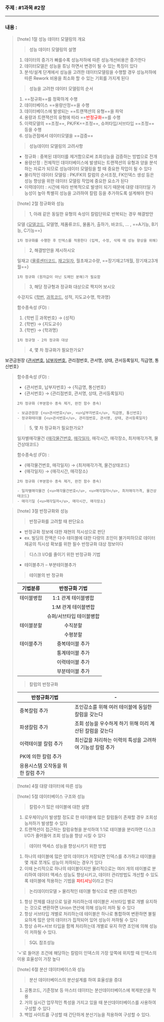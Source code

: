 ### 주제 :  #1과목 #2장

___

### 내용 : 

>[!note] 1절 성능 데이터 모델링의 개요
>
>> 성능 데이터 모델링의 설명
>
> 1. 데이터의 증가가 빠를수록 성능저하에 따른 성능개선비용은 증가한다
> 2. 데이터모델은 성능을 튜닝 하면서 변경이 될 수 있는 특징이 있다
> 3. 분석/설계 단계에서 성능을 고려한 데이터모델링을 수행할 경우 성능저하에 따른 Rework 비용을 최소화 할 수 있는 기회를 가지게 된다
> 
>> 성능을 고려한 데이터 모델링의 순서
>
> 1. ==정규화==를 정확하게 수행
> 2. 데이터베이스 ==용량산정==을 수행
> 3. 데이터베이스에 발생되는 ==트랜잭션의 유형==을 파악
> 4. 용량과 트랜잭션의 유형에 따라 ==<span style="color: red">반정규화</span>==를 수행
> 5. 이력모델의 ==조정==, PK/FK==조정==, 슈퍼타입/서브타입 ==조정== 등을 수행
> 6. 성능관점에서 데이터모델을 ==검증==
> 
>> 성능데이터 모델링의 고려사항
>
> - 정규화 : 중복된 데이터를 제거함으로써 조회성능을 검증하는 방법으로 전개
> - 용량산정 : 전체적인 데이터베이스에 발생되는 트랜잭션의 유형과 양을 분석하는 자료가 되므로 성능데이터 모델링을 할 때 중요한 작업이 될 수 있다
> - 물리적인 데이터 모델링 : PK/FK의 칼럼의 순서조정, FK인덱스 생성 등은 성능 향상을 위한 데이터 모델링 작업에 중요한 요소가 된다
> - 이력데이터 : 시간에 따라 반복적으로 발생이 되기 때문에 대량 데이터일 가능성이 높아 특별히 성능을 고려하여 칼럼 등을 추가하도록 설계해야 한다

>[!note] 2절 정규화와 성능
>
>> 1, 아래 같은 동일한 유형의 속성이 칼럼단위로 반복되는 경우 해결방안
>
> 모델 {<u>모델코드</u>, 모델명, 제품류코드, 물품가, 출하가, 바코드, ... , ==A기능, B기능, C기능==}
> 
> ```
> 1차 정규화를 수행한 후 인덱스를 적용한다 (입력, 수정, 삭제 때 성능 향상을 위해)
> ```
> 
>> 2, 해결방안을 제시하시오
> 
> 일재고 {<u>물류센터코드</u>, <u>재고일자</u>, 월초재고수량, ==장기재고1개월, 장기재고3개월==}
> 
> ```
> 1차 정규화 (원자값이 아닌 도메인 분해)가 필요함
> ```
>
>> 3, 해당 정규형과 정규화 대상으로 짝지어 보시오
>
> 수강지도 {<u>학번</u>, <u>과목코드</u>, 성적, 지도교수명, 학과명}
>  
> 함수종속성 (FD) : 
> 1. {학번 || 과목번호} → {성적}
> 2. {학번} → {지도교수}
> 3. {학번} → {학과명}
>    
> ```
> 1차 정규형 - 2차 정규화 대상
> ```
> 
>> 4, 몇 차 정규화가 필요한가요?
>
보관금원장 {<u>관서번호</u>, <u>납부자번호</u>, 관리점번호, 관서명, 상태, 관서등록일지, 직급명, 통신번호}
> 
> 함수종속성 (FD) : 
> - {관서번호, 납부자번호} → {직급명, 통신번호}
> - {관서번호} → {관리점번호, 관서명, 상태, 관서등록일지}
>   
> ```
> 2차 정규화 (부분함수 종속 제거, 완전 함수 종속)
> 
> - 보금관원장 {<u>관서번호</u>, <u>납부자번호</u>, 직급명, 통신번호}
> - 정규화테이블 {<u>관서번호</u>, 관리점번호, 관서명, 상태, 관서등록일자}
> ```
> 
>> 5, 몇 차 정규화가 필요한가요?
> 
> 일자별매각물건 {<u>매각물건번호</u>, <u>매각일자</u>, 매각시간, 매각장소, 최저매각가격, 물건상태코드}
> 
> 함수종속성 (FD) : 
> - {매각물건번호, 매각일자} → {최저매각가격, 물건상태코드}
> - {매각일자} → {매각시간, 매각장소}
> 
> ```
> 2차 정규화 (부분함수 종속 제거, 완전 함수 종속)
> 
> - 일자별매각물건 {<u>매각물건번호</u>, <u>매각일자</u>, 최저매각가격, 물건상태코드}
> - 매각기일 {<u>매각일자</u>, 매각시간, 매각장소}
> ```

>[!note] 3절 반정규화와 성능
>
>> 반정규화를 고려할 때 판단요소
>
> - 반정규화 정보에 대한 재현의 적시성으로 판단
> - ex. 빌딩의 잔액은 다수 테이블에 대한 다량의 조인이 불가피하므로 데이터 제공의 직시성 확보를 위한 필수 반정규화 대상 정보이다
>
>> 디스크 I/O를 줄이기 위한 반정규화 기법
>
> - 테이블추가 – 부분테이블추가
>
>> 테이블의 반 정규화
> 
> | 기법분류 | 반정규화 기법 |
> | - | :-: |
> | 테이블병합| 1:1 관계 테이블병합|
> | | 1:M 관계 테이블변합
> | | 슈퍼/서브타입 테이블병합
> | 테이블분할 | 수직분할
> | | 수평분할 
> | 테이블추가 |중복테이블 추가
> | | 통계테이블 추가 
> | | 이력테이블 추가 
> | | 부분테이블 추가 
>
>> 칼럼의 반정규화
> 
> | 반정규화기법 |- |
> | - | - |
> | 중복칼럼 추가 | 조인감소를 위해 여러 테이블에 동일한 칼럼을 갖는다
> | 파생칼럼 추가 | 조회 성능을 우수하게 하기 위해 미리 계산된 칼럼을 갖는다
> | 이력테이블 칼럼 추가 | 최신값을 처리하는 이력의 특성을 고려하여 기능성 칼럼 추가
> | PK에 의한 칼럼 추가 |
> | 응용시스템 오작동을 위한 칼럼 추가|

>[!note] 4절 대량 데이터에 따른 성능
>

>[!note] 5절 데이터베이스 구조와 성능
>
>> 칼럼수가 많은 테이블에 대한 설명
>
> 1. 로우체이닝이 발생할 정도로 한 테이블에 많은 칼럼들이 존재할 경우 조회성능저하가 발생할 수 있다
> 2. 트랜잭션이 접근하는 칼럼유형을 분석하여 1:1로 테이블을 분리하면 디스크 I/O가 줄어들어 조회 성능을 향상 시킬 수 있다
>
>> 데이터 액세스 성능을 향상시키기 위한 방법
>
> 1. 하나의 테이블에 많은 양의 데이터가 저장되면 인덱스를 추가하고 테이블을 몇 개로 쪼개도 성능이 저하되는 경우가 있다
> 2. 이때 논리적으로 하나의 테이블이지만 물리적으로는 여러 개의 테이블로 분리하여 데이터 액세스 성능도 향상시키고, 데이터 관리방법도 개선할 수 있도록 테이블에 적용하는 기법을 <span style="color: red">파티셔닝</span>이라고 한다
>
>> 논리데이터모델 > 물리적인 테이블 형식으로 변환 (트랜잭션)
>
> 1. 항상 전체를 대상으로 일괄 처리하는데 테이블은 서브타입 별로 개별 유지하는 것으로 변환하면 Union 연산에 의해 성능이 저하 될 수 있다
> 2. 항상 서브타입 개별로 처리하는데 테이블은 하나로 통합하여 변환하면 불필요하게 많은 양의 데이터가 집적되어 있어 성능이 저하될 수 있다
> 3. 항상 슈퍼+서브 타입을 함께 처리하는데 개별로 유지 하면 조인에 의해 성능이 저하될 수 있다.
>
>> SQL 참조성능
>
>'='로 들어온 조건에 해당하는 칼럼이 인덱스의 가장 앞쪽에 위치할 때 인덱스의 이용 효율성이 가장 높다


>[!note] 6절 분산 데이터베이스와 성능
>
>> 분산 데이터베이스의 분산설계를 하여 효율성을 증대
>
> 1. 공통코드, 기준정보 등 마스터 데이터는 분산데이터베이스에 복제분산을 적용
> 2. 거의 실시간 업무적인 특성을 가지고 있을 때 분산데이터베이스를 사용하여 구성할 수 있다
> 3. 백업 사이트를 구성할 때 간단하게 분산기능을 적용하여 구성할 수 있다.
>